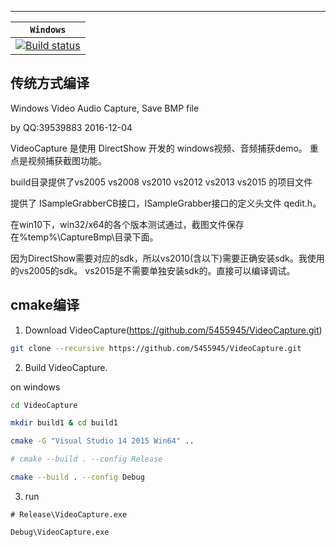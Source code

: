  
---
| **`Windows`** |
|---------------------|
|[![Build status](https://ci.appveyor.com/api/projects/status/opebwjf0j8ssiq2j/branch/master?svg=true)](https://ci.appveyor.com/project/5455945/videocapture/branch/master)|


传统方式编译
---
Windows Video Audio Capture, Save BMP file

by QQ:39539883   2016-12-04

VideoCapture 是使用 DirectShow 开发的 windows视频、音频捕获demo。
重点是视频捕获截图功能。

build目录提供了vs2005 vs2008 vs2010 vs2012 vs2013 vs2015 的项目文件

提供了 ISampleGrabberCB接口，ISampleGrabber接口的定义头文件 qedit.h。

在win10下，win32/x64的各个版本测试通过，截图文件保存在%temp%\CaptureBmp\目录下面。

因为DirectShow需要对应的sdk，所以vs2010(含以下)需要正确安装sdk。我使用的vs2005的sdk。
vs2015是不需要单独安装sdk的。直接可以编译调试。

cmake编译
---

1. Download VideoCapture(https://github.com/5455945/VideoCapture.git)
```bash
git clone --recursive https://github.com/5455945/VideoCapture.git
```

2. Build VideoCapture.

on windows
```bash
cd VideoCapture

mkdir build1 & cd build1

cmake -G "Visual Studio 14 2015 Win64" ..

# cmake --build . --config Release

cmake --build . --config Debug
```

3. run
```
# Release\VideoCapture.exe

Debug\VideoCapture.exe
```
